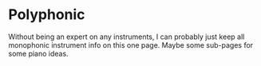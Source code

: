 # Polyphonic

Without being an expert on any instruments, I can probably just keep all monophonic instrument info on this one page. Maybe some sub-pages for some piano ideas.
